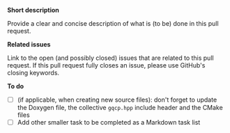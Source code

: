 **Short description**

Provide a clear and concise description of what is (to be) done in this pull request.

**Related issues**

Link to the open (and possibly closed) issues that are related to this pull request. If this pull request fully closes an issue, please use GitHub's closing keywords. 

**To do**

- [ ] (if applicable, when creating new source files): don't forget to update the Doxygen file, the collective `gqcp.hpp` include header and the CMake files
- [ ] Add other smaller task to be completed as a Markdown task list
